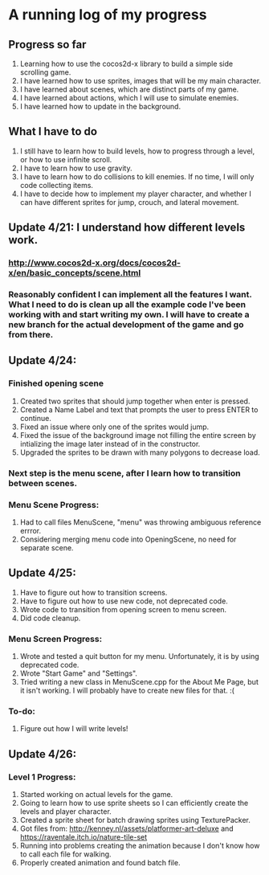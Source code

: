 #  A running log of my progress 

## Progress so far 

1. Learning how to use the cocos2d-x library to build a simple side scrolling game. 
2. I have learned how to use sprites, images that will be my main character. 
3. I have learned about scenes, which are distinct parts of my game. 
4. I have learned about actions, which I will use to simulate enemies. 
5. I have learned how to update in the background. 

## What I have to do

1. I still have to learn how to build levels, how to progress through a level, or how to use infinite scroll. 
2. I have to learn how to use gravity.
3. I have to learn how to do collisions to kill enemies. If no time, I will only code collecting items.
4. I have to decide how to implement my player character, and whether I can have different sprites for jump, crouch, and lateral movement. 


## Update 4/21: I understand how different levels work. 

### http://www.cocos2d-x.org/docs/cocos2d-x/en/basic_concepts/scene.html

### Reasonably confident I can implement all the features I want.  What I need to do is clean up all the example code I've been working with and start writing my own. I will have to create a new branch for the actual development of the game and go from there. 

## Update 4/24:

### Finished opening scene

1. Created two sprites that should jump together when enter is pressed.
2. Created a Name Label and text that prompts the user to press ENTER to continue.
3. Fixed an issue where only one of the sprites would jump.
4. Fixed the issue of the background image not filling the entire screen by intializing the image later instead of in the constructor. 
5. Upgraded the sprites to be drawn with many polygons to decrease load. 

### Next step is the menu scene, after I learn how to transition between scenes.

### Menu Scene Progress:

1. Had to call files MenuScene, "menu" was throwing ambiguous reference errror. 
2. Considering merging menu code into OpeningScene, no need for separate scene.

## Update 4/25:

1. Have to figure out how to transition screens. 
2. Have to figure out how to use new code, not deprecated code. 
3. Wrote code to transition from opening screen to menu screen.
4. Did code cleanup. 

### Menu Screen Progress:

1. Wrote and tested a quit button for my menu. Unfortunately, it is by using deprecated code.
2. Wrote "Start Game" and "Settings".
3. Tried writing a new class in MenuScene.cpp for the About Me Page, but it isn't working. I will probably have to create new files for that. :(

### To-do: 

1. Figure out how I will write levels!

## Update 4/26: 

### Level 1 Progress: 

1.  Started working on actual levels for the game. 
2. Going to learn how to use sprite sheets so I can efficiently create the levels and player character. 
3. Created a sprite sheet for batch drawing sprites using TexturePacker.
4. Got files from: http://kenney.nl/assets/platformer-art-deluxe and https://raventale.itch.io/nature-tile-set
4. Running into problems creating the animation because I don't know how to call each file for walking. 
5. Properly created animation and found batch file. 
